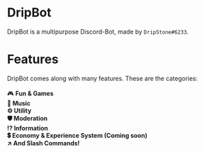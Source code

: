 # DripBot

DripBot is a multipurpose Discord-Bot, made by `DripStone#6233`.


# Features

DripBot comes along with many features. These are the categories: <br>
<br>
🎮 **Fun & Games <br>
🎵 Music <br>
⚙️ Utility <br>
🛡️ Moderation <br>
⁉️ Information <br>
💲 Economy & Experience System (Coming soon) <br>
↗️ And Slash Commands!** <br>
